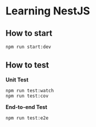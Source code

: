 # Learning NestJS

## How to start

```
npm run start:dev
```

## How to test

**Unit Test**

```
npm run test:watch
npm run test:cov
```

**End-to-end Test**

```
npm run test:e2e
```
